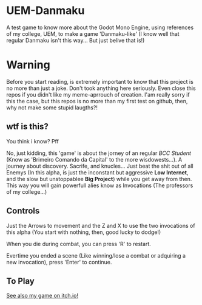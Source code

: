 # UEM-Danmaku
A test game to know more about the Godot Mono Engine, using references of my college, UEM,  to make a game 'Danmaku-like' (I know well that regular Danmaku isn't this way... But just belive that is!)

# Warning
Before you start reading, is extremely important to know that this project is no more than just a joke. Don't took anything here seriously. Even close this repos if you didn't like my meme-aprrouch of creation. I'am really sorry if this the case, but this repos is no more than my first test on github, then, why not make some stupid laugths?!

## wtf is this? 
You think i know? Pff

No, just kidding, this 'game' is about the jorney of an regular _BCC Student_ (Know as 'Brimeiro Comando da Capital' to the more wisdowests...). A journey about discovery. Sacrife, and knucles... Just beat the shit out of all Enemys (In this alpha, is just the inconstant but aggressive **Low Internet**, and the slow but unstoppablee **Big Project**) while you get away from then. This way you will gain powerfull alies know as Invocations (The professors of my college...) 

## Controls 
Just the Arrows to movement and the Z and X to use the two invocations of this alpha (You start with nothing, then, good lucky to dodge!)

When you die during combat, you can press 'R' to restart.

Evertime you ended a scene (Like winning/lose a combat or adquiring a new invocation), press 'Enter' to continue.

## To Play
[See also my game on itch.io!](https://formyfreedom.itch.io/danmaku-uem)
